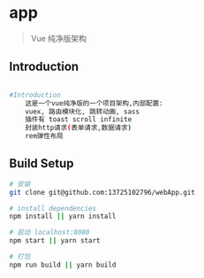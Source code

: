 # app

> Vue 纯净版架构
## Introduction
``` bash

#Introduction
    这是一个vue纯净版的一个项目架构,内部配置:
    vuex, 路由模块化, 跳转动画, sass
    插件有 toast scroll infinite
    封装http请求(表单请求,数据请求)
    rem弹性布局
``` 

## Build Setup

``` bash
# 安装
git clone git@github.com:13725102796/webApp.git

# install dependencies
npm install || yarn install

# 启动 localhost:8080
npm start || yarn start

# 打包
npm run build || yarn build


```
